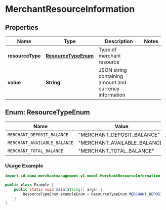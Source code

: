 

# MerchantResourceInformation


## Properties

| Name | Type | Description | Notes |
| - | - | - | - |
|**resourceType** | [**ResourceTypeEnum**](#ResourceTypeEnum) | Type of merchant resource |  |
|**value** | **String** | JSON string containing amount and currency information |  |


<a name="ResourceTypeEnum"></a>
## Enum: ResourceTypeEnum

| Name | Value | Description |
| - | - | - |
| `MERCHANT_DEPOSIT_BALANCE` | "MERCHANT_DEPOSIT_BALANCE" |  |
| `MERCHANT_AVAILABLE_BALANCE` | "MERCHANT_AVAILABLE_BALANCE" |  |
| `MERCHANT_TOTAL_BALANCE` | "MERCHANT_TOTAL_BALANCE" |  |

### Usage Example
```java
import id.dana.merchantmanagement.v1.model.MerchantResourceInformation.ResourceTypeEnum;

public class Example {
    public static void main(String[] args) {
        ResourceTypeEnum exampleEnum = ResourceTypeEnum.MERCHANT_DEPOSIT_BALANCE;
    }
}
```



